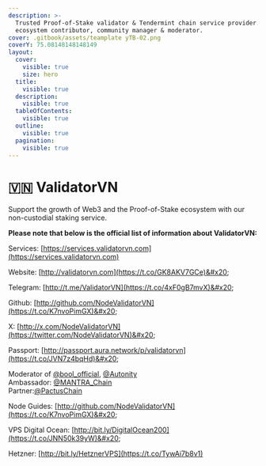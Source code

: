 ```yaml
---
description: >-
  Trusted Proof-of-Stake validator & Tendermint chain service provider. Active
  ecosystem contributor, community manager & moderator.
cover: .gitbook/assets/teamplate yTB-02.png
coverY: 75.08148148148149
layout:
  cover:
    visible: true
    size: hero
  title:
    visible: true
  description:
    visible: true
  tableOfContents:
    visible: true
  outline:
    visible: true
  pagination:
    visible: true
---
```


# 🇻🇳 ValidatorVN

Support the growth of Web3 and the Proof-of-Stake ecosystem with our non-custodial staking service.

**Please note that below is the official list of information about ValidatorVN:**&#x20;

Services: [https://services.validatorvn.com](https://services.validatorvn.com)

Website: [http://validatorvn.com](https://t.co/GK8AKV7GCe)&#x20;

Telegram: [http://t.me/ValidatorVN](https://t.co/4xF0gB7mvX)&#x20;

Github: [http://github.com/NodeValidatorVN](https://t.co/K7nvoPimGX)&#x20;

X: [http://x.com/NodeValidatorVN](https://twitter.com/NodeValidatorVN)&#x20;

Passport: [http://passport.aura.network/p/validatorvn](https://t.co/JVN7z4bqHd)&#x20;

Moderator of [@bool\_official](https://twitter.com/bool\_official), [@Autonity](https://twitter.com/autonity\_) \
Ambassador: [@MANTRA\_Chain](https://twitter.com/MANTRA\_Chain)\
Partner:[@PactusChain](https://twitter.com/PactusChain)

Node Guides: [http://github.com/NodeValidatorVN](https://t.co/K7nvoPimGX)&#x20;

VPS Digital Ocean: [http://bit.ly/DigitalOcean200](https://t.co/JNN50k39yW)&#x20;

Hetzner: [http://bit.ly/HetznerVPS](https://t.co/TywAi7b8v1)

